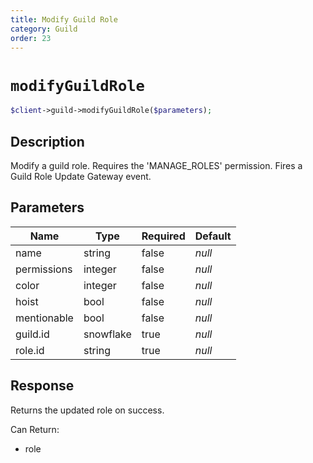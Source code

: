 ```yaml
---
title: Modify Guild Role
category: Guild
order: 23
---
```


# `modifyGuildRole`

```php
$client->guild->modifyGuildRole($parameters);
```

## Description

Modify a guild role. Requires the &#039;MANAGE_ROLES&#039; permission.  Fires a Guild Role Update Gateway event.

## Parameters


Name | Type | Required | Default
--- | --- | --- | ---
name | string | false | *null*
permissions | integer | false | *null*
color | integer | false | *null*
hoist | bool | false | *null*
mentionable | bool | false | *null*
guild.id | snowflake | true | *null*
role.id | string | true | *null*

## Response

Returns the updated role on success.

Can Return:

* role

